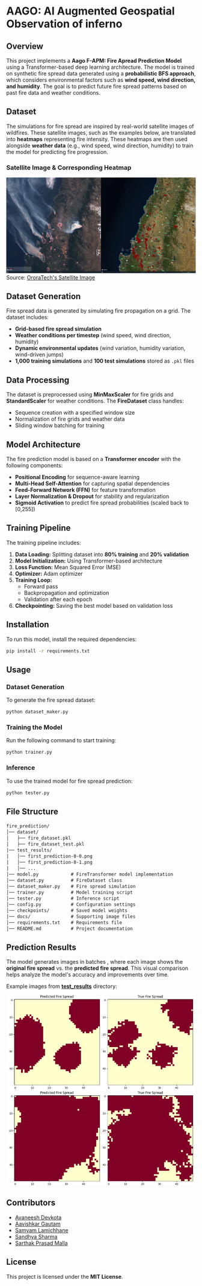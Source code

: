 # AAGO: AI Augmented Geospatial Observation of inferno

## Overview
This project implements a **Aago F-APM: Fire Apread Prediction Model** using a Transformer-based deep learning architecture. The model is trained on synthetic fire spread data generated using a **probabilistic BFS approach**, which considers environmental factors such as **wind speed, wind direction, and humidity**. The goal is to predict future fire spread patterns based on past fire data and weather conditions.


## Dataset
The simulations for fire spread are inspired by real-world satellite images of wildfires. These satellite images, such as the examples below, are translated into **heatmaps** representing fire intensity. These heatmaps are then used alongside **weather data** (e.g., wind speed, wind direction, humidity) to train the model for predicting fire progression.

### Satellite Image & Corresponding Heatmap
![Wildfire Satellite Image 1](./docs/satellite-image-ororatech.png)
Source: [OroraTech's Satellite Image](https://www.linkedin.com/pulse/how-ororatechs-technology-helped-arauco-tackle-chiles-fierce/)


## Dataset Generation
Fire spread data is generated by simulating fire propagation on a grid. The dataset includes:
- **Grid-based fire spread simulation**
- **Weather conditions per timestep** (wind speed, wind direction, humidity)
- **Dynamic environmental updates** (wind variation, humidity variation, wind-driven jumps)
- **1,000 training simulations** and **100 test simulations** stored as `.pkl` files


## Data Processing
The dataset is preprocessed using **MinMaxScaler** for fire grids and **StandardScaler** for weather conditions. The **FireDataset** class handles:
- Sequence creation with a specified window size
- Normalization of fire grids and weather data
- Sliding window batching for training

## Model Architecture
The fire prediction model is based on a **Transformer encoder** with the following components:
- **Positional Encoding** for sequence-aware learning
- **Multi-Head Self-Attention** for capturing spatial dependencies
- **Feed-Forward Network (FFN)** for feature transformation
- **Layer Normalization & Dropout** for stability and regularization
- **Sigmoid Activation** to predict fire spread probabilities (scaled back to [0,255])

## Training Pipeline
The training pipeline includes:
1. **Data Loading:** Splitting dataset into **80% training** and **20% validation**
2. **Model Initialization:** Using Transformer-based architecture
3. **Loss Function:** Mean Squared Error (MSE)
4. **Optimizer:** Adam optimizer
5. **Training Loop:**
   - Forward pass
   - Backpropagation and optimization
   - Validation after each epoch
6. **Checkpointing:** Saving the best model based on validation loss

## Installation
To run this model, install the required dependencies:
```bash
pip install -r requirements.txt
```

## Usage
### Dataset Generation
To generate the fire spread dataset:
```python
python dataset_maker.py
```
### Training the Model
Run the following command to start training:
```python
python trainer.py
```
### Inference
To use the trained model for fire spread prediction:
```python
python tester.py
```

## File Structure
```
fire_prediction/
│── dataset/
│   ├── fire_dataset.pkl
│   ├── fire_dataset_test.pkl
|── test_results/       
|   │── first_prediction-0-0.png
|   │── first_prediction-0-1.png
|   │── ...
│── model.py            # FireTransformer model implementation
│── dataset.py          # FireDataset class
│── dataset_maker.py    # Fire spread simulation
│── trainer.py          # Model training script
│── tester.py           # Inference script
│── config.py           # Configuration settings
│── checkpoints/        # Saved model weights
|── docs/               # Supporting image files
│── requirements.txt    # Requirements file
│── README.md           # Project documentation
```


## Prediction Results
The model generates images in batches , where each image shows the **original fire spread** vs. the **predicted fire spread**. This visual comparison helps analyze the model's accuracy and improvements over time. 

Example images from **[test_results](./test_results/)** directory:

![Original Fire vs Predicted Fire 1](test_results/first_prediction-0-510.png)
![Original Fire vs Predicted Fire 2](test_results/first_prediction-0-929.png)


## Contributors
- [Avaneesh Devkota](https://github.com/avaneeshdevkota)
- [Aavishkar Gautam](https://github.com/aavishkar6)
- [Samyam Lamichhane](https://github.com/declansam)
- [Sandhya Sharma](https://github.com/sandhya-sharrmma)
- [Sarthak Prasad Malla](https://github.com/Sarthak-Malla)


## License
This project is licensed under the **MIT License**.
